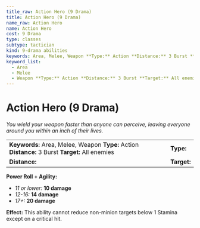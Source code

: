 ```yaml
---
title_raw: Action Hero (9 Drama)
title: Action Hero (9 Drama)
name_raw: Action Hero
name: Action Hero
cost: 9 Drama
type: classes
subtype: tactician
kind: 9-drama abilities
keywords: Area, Melee, Weapon **Type:** Action **Distance:** 3 Burst **Target:** All enemies
keyword_list:
  - Area
  - Melee
  - Weapon **Type:** Action **Distance:** 3 Burst **Target:** All enemies
---
```


# Action Hero (9 Drama)

*You wield your weapon faster than anyone can perceive, leaving everyone around you within an inch of their lives.*

|                                                                                                  |             |
| :----------------------------------------------------------------------------------------------- | :---------- |
| **Keywords:** Area, Melee, Weapon **Type:** Action **Distance:** 3 Burst **Target:** All enemies | **Type:**   |
| **Distance:**                                                                                    | **Target:** |

**Power Roll + Agility:**

- *11 or lower:* **10 damage**
- *12-16:* **14 damage**
- *17+:* **20 damage**

**Effect:** This ability cannot reduce non-minion targets below 1 Stamina except on a critical hit.
